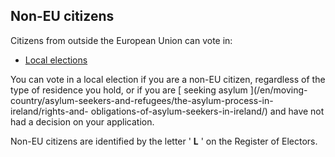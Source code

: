 ##  Non-EU citizens

Citizens from outside the European Union can vote in:

  * [ Local elections ](/en/government-in-ireland/elections-and-referenda/types-of-elections-and-referendums/local-elections/)

You can vote in a local election if you are a non-EU citizen, regardless of
the type of residence you hold, or if you are [ seeking asylum ](/en/moving-
country/asylum-seekers-and-refugees/the-asylum-process-in-ireland/rights-and-
obligations-of-asylum-seekers-in-ireland/) and have not had a decision on your
application.

Non-EU citizens are identified by the letter ' **L** ' on the Register of
Electors.
